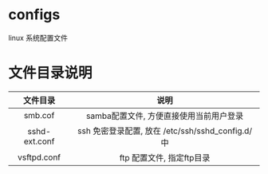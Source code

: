 # configs

linux 系统配置文件

# 文件目录说明

| 文件目录 | 说明 |
| :---: | :---: |
| smb.cof | samba配置文件, 方便直接使用当前用户登录 |
| sshd-ext.conf | ssh 免密登录配置, 放在 /etc/ssh/sshd_config.d/ 中 |
| vsftpd.conf | ftp 配置文件, 指定ftp目录 |
